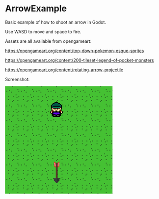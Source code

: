 # ArrowExample

Basic example of how to shoot an arrow in Godot.

Use WASD to move and space to fire. 

Assets are all available from opengameart: 

https://opengameart.org/content/top-down-pokemon-esque-sprites

https://opengameart.org/content/200-tileset-legend-of-pocket-monsters

https://opengameart.org/content/rotating-arrow-projectile

Screenshot:

![screenshot](https://github.com/kelgrim/ArrowExample/blob/master/screenshots/arrow_screenshot.png)
